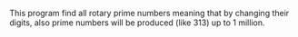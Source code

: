 This program find all rotary prime numbers meaning that by changing their digits, also prime numbers will be produced (like 313) up to 1 million.  
